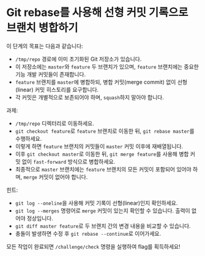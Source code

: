 # Git rebase를 사용해 선형 커밋 기록으로 브랜치 병합하기

이 단계의 목표는 다음과 같습니다:
*  ```/tmp/repo``` 경로에 이미 초기화된 Git 저장소가 있습니다.
*  이 저장소에는 ```master```와 ```feature``` 두 브랜치가 있으며, ```feature``` 브랜치에는 중요한 기능 개발 커밋들이 존재합니다.
*  ```feature``` 브랜치를 ```master```에 병합하되, 병합 커밋(merge commit) 없이 선형(linear) 커밋 히스토리를 요구합니다.
*  각 커밋은 개별적으로 보존되어야 하며, ```squash```하지 말아야 합니다.

과제: 
*  ```/tmp/repo``` 디렉터리로 이동하세요.
*  ```git checkout feature```로 ```feature``` 브랜치로 이동한 뒤, ```git rebase master```를 수행하세요.
*  이렇게 하면 ```feature``` 브랜치의 커밋들이 ```master``` 커밋 이후에 재배열됩니다.
*  이후 ```git checkout master```로 이동한 뒤, ```git merge feature```를 사용해 병합 커밋 없이 ```fast-forward``` 방식으로 병합하세요.
*  최종적으로 ```master``` 브랜치에는 ```feature``` 브랜치의 모든 커밋이 포함되어 있어야 하며, ```merge``` 커밋이 없어야 합니다.

힌트:
*  ```git log --oneline```을 사용해 커밋 기록이 선형(linear)인지 확인하세요.
*  ```git log --merges``` 명령어로 ```merge``` 커밋이 있는지 확인할 수 있습니다. 출력이 없어야 정상입니다.
*  ```git diff master feature```로 두 브랜치 간의 변경 내용을 비교할 수 있습니다.
*  충돌이 발생하면 수정 후 ```git rebase --continue```로 이어가세요.

모든 작업이 완료되면 ```/challenge/check``` 명령을 실행하여 flag를 획득하세요!
